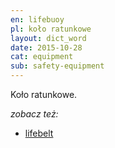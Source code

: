 ```yaml
---
en: lifebuoy
pl: koło ratunkowe
layout: dict_word
date: 2015-10-28
cat: equipment
sub: safety-equipment
---
```


Koło ratunkowe. 

*zobacz też:*

* [lifebelt](/dict/l/lifebelt.html)


